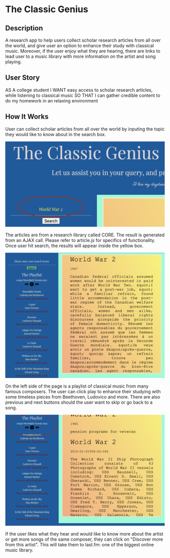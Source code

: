 # The Classic Genius

## Description 

A research app to help users collect scholar research articles from all over the world, and give user an option to enhance their study with classical music. Moreover, if the user enjoy what they are hearing, there are links to lead user to a music library with more information on the artist and song playing. 

## User Story

AS A college student 
I WANT easy access to scholar research articles, while listening to classical music
SO THAT I can gather credible content to do my homework in an relaxing environment

## How It Works 

User can collect scholar articles from all over the world by inputing the topic they would like to know about in the search box. 

<img src="screenshots/searchEx.png">

The articles are from a research library called CORE. The result is generated from an AJAX call. Please refer to article.js for specifics of functionality. Once user hit search, the results will appear inside the yellow box. 

<img src="screenshots/searchresult.png">

On the left side of the page is a playlist of classical music from many famous composers. The user can click play to enhance their studying with some timeless pieces from Beethoven, Ludovico and more. There are also previous and next buttons should the user want to skip or go back to a song. 

<img src="screenshots/playlist.png">

If the user likes what they hear and would like to know more about the artist or get more songs of the same composer, they can click on "Discover more from this artist". This will take them to last.fm: one of the biggest online music library. 

